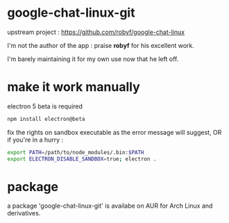 # google-chat-linux-git

upstream project : https://github.com/robyf/google-chat-linux

I'm not the author of the app : praise **robyf** for his excellent work.

I'm barely maintaining it for my own use now that he left off.

# make it work manually

electron 5 beta is required
```sh
npm install electron@beta
```

fix the rights on sandbox executable as the error message will suggest, OR if you're in a hurry :

```sh
export PATH=/path/to/node_modules/.bin:$PATH
export ELECTRON_DISABLE_SANDBOX=true; electron .
```

# package

a package 'google-chat-linux-git' is availabe on AUR for Arch Linux and derivatives.

